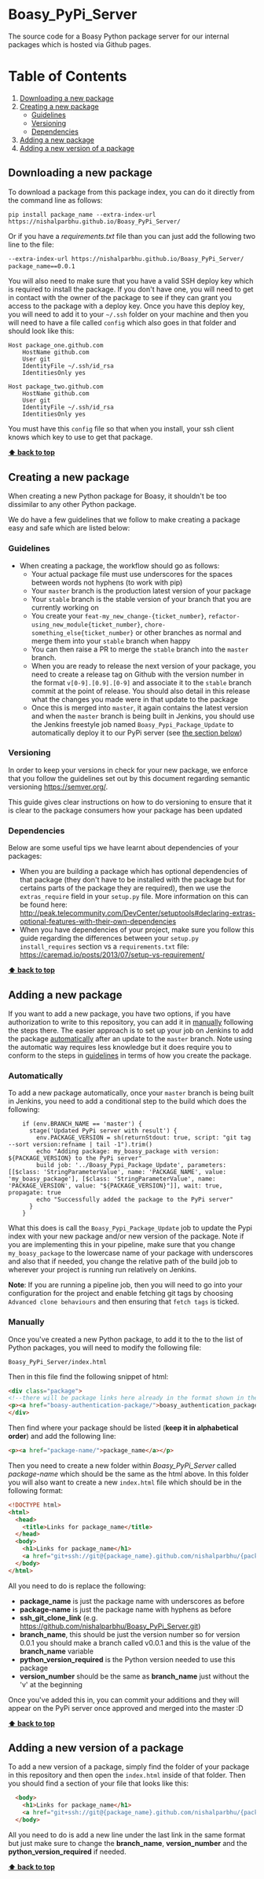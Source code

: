 # Boasy_PyPi_Server
The source code for a Boasy Python package server for our internal packages which is hosted via Github pages.

# Table of Contents
1. [Downloading a new package](#Downloading-a-new-package)
2. [Creating a new package](#Creating-a-new-package)
   - [Guidelines](#Guidelines)
   - [Versioning](#Versioning)
   - [Dependencies](#Dependencies)
3. [Adding a new package](#Adding-a-new-package)
4. [Adding a new version of a package](#Adding-a-new-version-of-a-package)

## Downloading a new package

To download a package from this package index, you can do it directly from the command line as follows:

```shell script
pip install package_name --extra-index-url https://nishalparbhu.github.io/Boasy_PyPi_Server/
```

Or if you have a _requirements.txt_ file than you can just add the following two line to the file:

```requirements.txt
--extra-index-url https://nishalparbhu.github.io/Boasy_PyPi_Server/
package_name==0.0.1
```

You will also need to make sure that you have a valid SSH deploy key which is required to install the package. If 
you don't have one, you will need to get in contact with the owner of the package to see if they can grant you access to
the package with a deploy key. Once you have this deploy key, you will need to add it to your `~/.ssh` folder on your 
machine and then you will need to have a file called `config` which also goes in that folder and should look like this:

```text
Host package_one.github.com
    HostName github.com
    User git
    IdentityFile ~/.ssh/id_rsa
    IdentitiesOnly yes

Host package_two.github.com
    HostName github.com
    User git
    IdentityFile ~/.ssh/id_rsa
    IdentitiesOnly yes
``` 

You must have this `config` file so that when you install, your ssh client knows which key to use to get that package. 

**[⬆ back to top](#table-of-contents)**

## Creating a new package

When creating a new Python package for Boasy, it shouldn't be too dissimilar to any other Python package.
 
We do have a few guidelines that we follow to make creating a package easy and safe which are listed below:

### Guidelines

- When creating a package, the workflow should go as follows:
   - Your actual package file must use underscores for the spaces between words not hyphens (to work with pip)
   - Your `master` branch is the production latest version of your package
   - Your `stable` branch is the stable version of your branch that you are currently working on
   - You create your `feat-my_new_change-{ticket_number}`, `refactor-using_new_module{ticket_number}`,
    `chore-something_else{ticket_number}` or other branches as normal and merge them into your `stable` branch when happy
   - You can then raise a PR to merge the `stable` branch into the `master` branch.
   - When you are ready to release the next version of your package, you need to create a release tag on Github with
     the version number in the format `v[0-9].[0.9].[0-9]` and associate it to the `stable` branch commit at the point
     of release. You should also detail in this release what the changes you made were in that update to the package
   - Once this is merged into `master`, it again contains the latest version and when the `master` branch is being 
    built in Jenkins, you should use the Jenkins freestyle job named `Boasy_Pypi_Package_Update` to automatically 
    deploy it to our PyPi server (see [the section below](#Automatically))

### Versioning

In order to keep your versions in check for your new package, we enforce that you follow the guidelines set out by this
document regarding semantic versioning https://semver.org/.

This guide gives clear instructions on how to do versioning to ensure that it is clear to the package consumers how your
package has been updated

### Dependencies

Below are some useful tips we have learnt about dependencies of your packages:

- When you are building a package which has optional dependencies of that package (they don't have to be installed with 
the package but for certains parts of the package they are required), then we use the `extras_require` field in your
`setup.py` file. More information on this can be found here: http://peak.telecommunity.com/DevCenter/setuptools#declaring-extras-optional-features-with-their-own-dependencies
- When you have dependencies of your project, make sure you follow this guide regarding the differences between your 
`setup.py` `install_requires` section vs a `requirements.txt` file: https://caremad.io/posts/2013/07/setup-vs-requirement/

**[⬆ back to top](#table-of-contents)**

## Adding a new package

If you want to add a new package, you have two options, if you have authorization to write to this repository, you can
add it in [manually](#Manually) following the steps there. The easier approach is to set up your job on Jenkins to add
the package [automatically](#Automatically) after an update to the `master` branch. Note using the automatic way 
requires less knowledge but it does require you to conform to the steps in [guidelines](#Guidelines) in terms of how 
you create the package.

### Automatically

To add a new package automatically, once your `master` branch is being built in Jenkins, you need to add a conditional
step to the build which does the following:

```text
    if (env.BRANCH_NAME == 'master') {
      stage('Updated PyPi server with result') {
        env.PACKAGE_VERSION = sh(returnStdout: true, script: "git tag --sort version:refname | tail -1").trim()
        echo "Adding package: my_boasy_package with version: ${PACKAGE_VERSION} to the PyPi server"
        build job: '../Boasy_Pypi_Package_Update', parameters: [[$class: 'StringParameterValue', name: 'PACKAGE_NAME', value: 'my_boasy_package'], [$class: 'StringParameterValue', name: 'PACKAGE_VERSION', value: "${PACKAGE_VERSION}"]], wait: true, propagate: true
        echo "Successfully added the package to the PyPi server"
      }
    }
```

What this does is call the `Boasy_Pypi_Package_Update` job to update the Pypi index with your new package and/or new 
version of the package. Note if you are implementing this in your pipeline, make sure that you change
 `my_boasy_package` to the lowercase name of your package with underscores and also that if needed, you change the 
 relative path of the build job to wherever your project is running run relatively on Jenkins.

**Note**: If you are running a pipeline job, then you will need to go into your configuration for the project and enable
fetching git tags by choosing `Advanced clone behaviours` and then ensuring that `fetch tags` is ticked.

 
### Manually

Once you've created a new Python package, to add it to the to the list of Python packages, you will need to modify the 
following file:

```shell script
Boasy_PyPi_Server/index.html
```

Then in this file find the following snippet of html:

```html
<div class="package">
<!--there will be package links here already in the format shown in the line below-->
<p><a href="boasy-authentication-package/">boasy_authentication_package</a></p>
</div>
```

Then find where your package should be listed (**keep it in alphabetical order**) and add the following line:

```html
<p><a href="package-name/">package_name</a></p>
```

Then you need to create a new folder within _Boasy_PyPi_Server_ called _package-name_ which should be the same as the
html above. In this folder you will also want to create a new `index.html` file which should be in the following format:


```html
<!DOCTYPE html>
<html>
  <head>
    <title>Links for package_name</title>
  </head>
  <body>
    <h1>Links for package_name</h1>
    <a href="git+ssh://git@{package_name}.github.com/nishalparbhu/{package_name}@{branch_name}#egg={package_name}-{version_number}" data-requires-python="&gt;={python_version_required}">{package_name}-{version_number}</a><br/>
  </body>
</html>
```

All you need to do is replace the following:
- **package_name** is just the package name with underscores as before
- **package-name** is just the package name with hyphens as before
- **ssh_git_clone_link** (e.g. https://github.com/nishalparbhu/Boasy_PyPi_Server.git)
- **branch_name**, this should be just the version number so for version 0.0.1 you should make a branch called v0.0.1
and this is the value of the **branch_name** variable
- **python_version_required** is the Python version needed to use this package
- **version_number** should be the same as **branch_name** just without the 'v' at the beginning

Once you've added this in, you can commit your additions and they will appear on the PyPi server once approved and
merged into the master :D

**[⬆ back to top](#table-of-contents)**

## Adding a new version of a package

To add a new version of a package, simply find the folder of your package in this repository and then open the 
`index.html` inside of that folder. Then you should find a section of your file that looks like this:

```html
  <body>
    <h1>Links for package_name</h1>
    <a href="git+ssh://git@{package_name}.github.com/nishalparbhu/{package_name}@{branch_name}#egg={package_name}-{version_number}" data-requires-python="&gt;={python_version_required}">{package_name}-{version_number}</a><br/>
  </body>
```

All you need to do is add a new line under the last link in the same format but just make sure to change the 
**branch_name**, **version_number** and the **python_version_required** if needed.

**[⬆ back to top](#table-of-contents)**